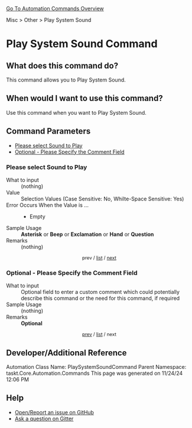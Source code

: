 <!--TITLE: Play System Sound Command -->
<!-- SUBTITLE: a command in the Misc group. -->
[Go To Automation Commands Overview](/automation-commands.md)


Misc &gt; Other &gt; Play System Sound


# Play System Sound Command


## What does this command do?
This command allows you to Play System Sound.


## When would I want to use this command?
Use this command when you want to Play System Sound.


<a id="param_list"></a>
## Command Parameters
- [Please select Sound to Play](#param_0)
- [Optional - Please Specify the Comment Field](#param_1)


<a id="param_0"></a>
### Please select Sound to Play


<dl>
<dt>What to input</dt><dd>(nothing)</dd>
<dt>Value</dt><dd>Selection Values (Case Sensitive: No, Whilte-Space Sensitive: Yes)</dd>
<dt>Error Occurs When the Value is ...</dt><dd><ul>
<li>Empty</li>
</ul></dd>
<dt>Sample Usage</dt><dd><strong>Asterisk</strong> or  <strong>Beep</strong> or  <strong>Exclamation</strong> or  <strong>Hand</strong> or  <strong>Question</strong></dd>
<dt>Remarks</dt><dd>(nothing)</dd>
</dl>




<div style="font-size: 90%; text-align: center">


prev / [list](#param_list) / [next](#param_1)


</div>


<a id="param_1"></a>
### Optional - Please Specify the Comment Field


<dl>
<dt>What to input</dt><dd>Optional field to enter a custom comment which could potentially describe this command or the need for this command, if required</dd>
<dt>Sample Usage</dt><dd>(nothing)</dd>
<dt>Remarks</dt><dd><strong>Optional</strong><br></dd>
</dl>




<div style="font-size: 90%; text-align: center">


[prev](#param_1) / [list](#param_list) / next


</div>


## Developer/Additional Reference
Automation Class Name: PlaySystemSoundCommand
Parent Namespace: taskt.Core.Automation.Commands
This page was generated on 11/24/24 12:06 PM


## Help
- [Open/Report an issue on GitHub](https://github.com/rcktrncn/taskt/issues/new)
- [Ask a question on Gitter](https://gitter.im/taskt-rpa/Lobby)
